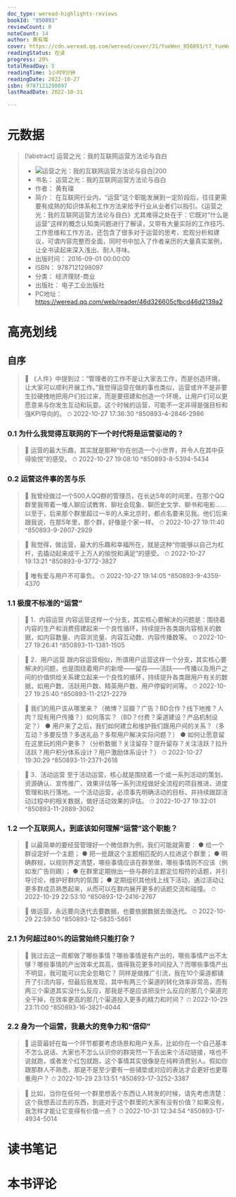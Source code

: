```yaml
---
doc_type: weread-highlights-reviews
bookId: "850893"
reviewCount: 0
noteCount: 14
author: 黄有璨
cover: https://cdn.weread.qq.com/weread/cover/31/YueWen_850893/t7_YueWen_850893.jpg
readingStatus: 在读
progress: 29%
totalReadDay: 5
readingTime: 1小时9分钟
readingDate: 2022-10-27
isbn: 9787121298097
lastReadDate: 2022-10-31

---
```

# 元数据
> [!abstract] 运营之光：我的互联网运营方法论与自白
> - ![ 运营之光：我的互联网运营方法论与自白|200](https://cdn.weread.qq.com/weread/cover/31/YueWen_850893/t7_YueWen_850893.jpg)
> - 书名： 运营之光：我的互联网运营方法论与自白
> - 作者： 黄有璨
> - 简介： 在互联网行业内，“运营”这个职能发展到一定阶段后，往往更需要有成熟的知识体系和工作方法来给予行业从业者们以指引。《运营之光：我的互联网运营方法论与自白》尤其难得之处在于：它既对“什么是运营”这样的概念认知类问题进行了解读，又带有大量实际的工作技巧、工作思维和工作方法，还包含了很多对于运营的思考、宏观分析和建议，可谓内容完整而全面，同时书中加入了作者亲历的大量真实案例，让全书读起来深入浅出、耐人寻味。
> - 出版时间： 2016-09-01 00:00:00
> - ISBN： 9787121298097
> - 分类： 经济理财-商业
> - 出版社： 电子工业出版社
> - PC地址：https://weread.qq.com/web/reader/46d326605cfbcd46d2139a2

# 高亮划线

## 自序

> 📌 《人件》中提到过：“管理者的工作不是让大家去工作，而是创造环境，让大家可以顺利开展工作。”我觉得运营在做的事也类似，运营或许不是非要生拉硬拽地把用户们拉过来，而是要搭建和创造一个环境，让用户们可以更愿意来与你发生互动和玩耍。这个时候的运营，可能不一定非得是强目标和强KPI导向的。 
> ⏱ 2022-10-27 17:36:30 ^850893-4-2846-2986

### 0.1 为什么我觉得互联网的下一个时代将是运营驱动的？

> 📌 运营的最大乐趣，其实就是那种“你在创造一个小世界，并令人在其中获得愉悦”的感受。 
> ⏱ 2022-10-27 19:08:10 ^850893-8-5394-5434

### 0.2 运营这件事的苦与乐

> 📌 我曾经做过一个500人QQ群的管理员，在长达5年的时间里，在那个QQ群里我带着一堆人聊应试教育、聊社会现象、聊历史文学、聊书和电影……以至于，后来那个群里超过一半的人来北京时，都点名要来见我。他们后来跟我说，在那5年里，那个群，好像是个家一样。 
> ⏱ 2022-10-27 19:11:40 ^850893-9-2807-2929

> 📌 我觉得，做运营，最大的乐趣和幸福所在，就是这种“你能够以自己为杠杆，去撬动起来成千上万人的愉悦和满足”的感受。 
> ⏱ 2022-10-27 19:13:21 ^850893-9-3772-3827

> 📌 唯有爱与用户不可辜负。 
> ⏱ 2022-10-27 19:14:05 ^850893-9-4359-4370

### 1.1 极度不标准的“运营”

> 📌 1．内容运营
   内容运营这样一个分支，其实核心要解决的问题是：围绕着内容的生产和消费搭建起来一个良性循环，持续提升各类跟内容相关的数据，如内容数量、内容浏览量、内容互动数、内容传播数等。 
> ⏱ 2022-10-27 19:26:41 ^850893-11-1381-1505

> 📌 2．用户运营
   跟内容运营相似，所谓用户运营这样一个分支，其实核心要解决的问题，也是围绕着用户的新增——留存——活跃——传播以及用户之间的价值供给关系建立起来一个良性的循环，持续提升各类跟用户有关的数据，如用户数、活跃用户数、精英用户数、用户停留时间等。 
> ⏱ 2022-10-27 19:25:40 ^850893-11-2121-2279

> 📌 我们的用户该从哪里来？（微博？豆瓣？广告？BD合作？线下地推？人肉？现有用户传播？）如何落实？（BD？付费？渠道建设？产品机制设定？）
   ● 用户来了之后，我们如何建立和维护我们跟用户间的关系？（多互动？多要反馈？多送礼品？多帮用户解决实际问题？）
   ● 如何让愿意留在这里玩的用户更多？（分析数据？关注留存？提升留存？关注活跃？拉升活跃？用户积分体系设计？用户激励体系设计？） 
> ⏱ 2022-10-27 19:30:29 ^850893-11-2371-2618

> 📌 3．活动运营
   至于活动运营，核心就是围绕着一个或一系列活动的策划、资源确认、宣传推广、效果评估等一系列流程做好全流程的项目推进、进度管理和执行落地。一个活动运营，必须事先明确活动的目标，并持续跟踪活动过程中的相关数据，做好活动效果的评估。 
> ⏱ 2022-10-27 19:32:01 ^850893-11-2889-3062

### 1.2 一个互联网人，到底该如何理解“运营”这个职能？

> 📌 以最简单的要经营管理好一个微信群为例，我们可能就需要：
   ● 给一个群设定好一个主题；
   ● 把一批跟这个主题相匹配的人拉进这个群里；
   ● 明确群规，以规则界定清楚，哪些事情应该在群里做，哪些事情则不应该（例如发广告则踢）；
   ● 在群里定期抛出一些与群的主题定位相符的话题，并引导讨论，维护好群内的氛围；
   ● 定期组织其他线上线下活动，通过活动让更多群成员熟悉起来，从而可以在群内展开更多的话题交流和碰撞。 
> ⏱ 2022-10-29 22:53:10 ^850893-12-2416-2767

> 📌 做运营，永远要向迭代去要数据，也要依据数据去做迭代。 
> ⏱ 2022-10-29 22:59:50 ^850893-12-5835-5861

### 2.1 为何超过80%的运营始终只能打杂？

> 📌 我过去这一周都做了哪些事情？哪些事情是有产出的，哪些事情产出不太够？哪些事情的产出效率尤其高，值得我花更多时间投入？而哪些事情产出不明显，我可能可以完全忽略它？
   同样是做推广引流，我在10个渠道都铺开了引流内容，但最后我发现，其中有两三个渠道的转化效率非常高，而有两三个渠道其实没什么反应，那我是不是应该把没什么反应的那几个渠道完全干掉，在效率更高的那几个渠道投入更多的精力和时间？ 
> ⏱ 2022-10-29 23:11:00 ^850893-16-3821-4044

### 2.2 身为一个运营，我最大的竞争力和“信仰”

> 📌 运营最好在每一个环节都要考虑场景和用户关系，比如你在一个自己基本不怎么说话、大家也不怎么认识你的群突然一下丢出来个活动链接，啥也不说就跑，或者发个红包就跑，这个事情其实很像是在纯粹消费别人。假如你跟那群人不熟悉，那是不是至少要有一些铺垫或对应的表达才会更好也更尊重用户？ 
> ⏱ 2022-10-29 23:13:51 ^850893-17-3252-3387

> 📌 比如，当你在任何一个群里想丢个东西让人转发的时候，请先考虑清楚：这个我想丢过去的东西，到底对于这个群里的大家有没有价值？如果没有，我怎样才能让它变得有价值一点？ 
> ⏱ 2022-10-31 12:34:54 ^850893-17-4934-5014

# 读书笔记

# 本书评论


